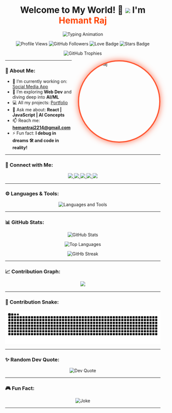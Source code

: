 <h1 align="center">
  Welcome to My World! 🌌  
  <img src="https://media.giphy.com/media/f3iwJFOVOwuy7K6FFw/giphy.gif" width="50">  
  I'm <span style="color:#FF4500; font-weight:bold;">Hemant Raj</span>  
</h1>

<p align="center">
  <img src="https://readme-typing-svg.herokuapp.com?font=Space+Grotesk&size=30&duration=4000&pause=500&color=DC143C&center=true&vCenter=true&width=1000&lines=Building+Technologies;Making+Ideas+Come+to+Life;ECE+Undergrad+&#64+MNNIT+Allahabad'2k27;Web+Dev+and+AI/ML+Enthusiast" alt="Typing Animation" />
</p>



<p align="center">
  <img src="https://komarev.com/ghpvc/?username=HemantRaj-2005&label=PROFILE%20VIEWS&color=FF4500&style=flat-square" alt="Profile Views" />
  <img src="https://img.shields.io/github/followers/HemantRaj-2005?color=36BCF7&label=Follow%20Me&logo=github&style=for-the-badge" alt="GitHub Followers" width="100" />
  <img src="https://img.shields.io/badge/BUILD%20WITH%20LOVE-❤️-red?style=flat-square" alt="Love Badge" />
  <img src="https://img.shields.io/github/stars/HemantRaj-2005?style=flat-square&color=yellow" alt="Stars Badge" />
</p>

<p align="center"> 
  <img src="https://github-profile-trophy.vercel.app/?username=HemantRaj-2005&theme=onestar&no-frame=true&margin-w=20&margin-h=20" alt="GitHub Trophies" />
</p>

<img 
  src="https://i.postimg.cc/Zqn3RzPz/social-media-7.jpg" 
  alt="Hemant Raj" 
  align="right" 
  width="260" 
  height="260" 
  style="border-radius:50%; margin-left:20px; border:4px solid #FF5733; box-shadow: 0px 0px 20px rgba(255, 87, 51, 0.8);" 
/>

---

### 🚀 **About Me:**

- 🔭 I’m currently working on: [Social Media App](https://socially-vert.vercel.app)  
- 🌱 I’m exploring **Web Dev** and diving deep into **AI/ML**  
- 💻 All my projects: [Portfolio](https://hemantraj-portfolio.netlify.app)  
- 💬 Ask me about: **React | JavaScript | AI Concepts**  
- 📫 Reach me: **[hemantraj2214@gmail.com](mailto:hemantraj2214@gmail.com)**  
- ⚡ Fun fact: **I debug in dreams 🛠️ and code in reality!**

---

### 🔗 **Connect with Me:**
<p align="center">
  <a href="https://www.linkedin.com/in/hemantrajmnnit20234070" target="_blank">
    <img src="https://img.shields.io/badge/-LinkedIn-0A66C2?style=for-the-badge&logo=linkedin&logoColor=white" />
  </a>
  <a href="https://www.instagram.com/too_lazy_to_raj" target="_blank">
    <img src="https://img.shields.io/badge/-Instagram-D62976?style=for-the-badge&logo=instagram&logoColor=white" />
  </a>
  <a href="https://www.youtube.com/@HRajMNNIT" target="_blank">
    <img src="https://img.shields.io/badge/-YouTube-FF0000?style=for-the-badge&logo=youtube&logoColor=white" />
  </a>
  <a href="https://github.com/HemantRaj-2005" target="_blank">
    <img src="https://img.shields.io/badge/-GitHub-181717?style=for-the-badge&logo=github&logoColor=white" />
  </a>
  <a href="https://stackoverflow.com/users/23257401/hemant-raj" target="_blank">
    <img src="https://img.shields.io/badge/-StackOverflow-F58025?style=for-the-badge&logo=stackoverflow&logoColor=white" />
  </a>
</p>

---

### ⚙️ **Languages & Tools:**
<p align="center">
  <img src="https://skillicons.dev/icons?i=html,css,js,ts,react,redux,nextjs,vercel,vite,nodejs,express,mongodb,c,cpp,python,git,github,tailwind,vscode,firebase,java,tensorflow" alt="Languages and Tools" />
</p>

---

### 📊 **GitHub Stats:**

<p align="center"> 
  <img src="https://github-readme-stats.vercel.app/api?username=HemantRaj-2005&show_icons=true&theme=highcontrast&hide_border=true" alt="GitHub Stats" /> 
</p>

<p align="center"> 
  <img src="https://github-readme-stats.vercel.app/api/top-langs/?username=HemantRaj-2005&layout=compact&theme=highcontrast&hide_border=true" alt="Top Languages" /> 
</p>

<p align="center">
  <img src="https://github-readme-streak-stats.herokuapp.com/?user=HemantRaj-2005&theme=highcontrast&hide_border=true" alt="GitHb Streak" />
</p>

---

### 📈 Contribution Graph:
<p align="center">
  <img src="https://github-profile-summary-cards.vercel.app/api/cards/profile-details?username=HemantRaj-2005&theme=github_dark" />
</p>

---

### 🐍 **Contribution Snake:**
<p align="center">
  <img src="https://github.com/HemantRaj-2005/HemantRaj-2005/raw/output/snake.svg" alt="Snake Animation" />
</p>

---

### ✨ **Random Dev Quote:**
<p align="center">
  <img src="https://quotes-github-readme.vercel.app/api?type=horizontal&theme=radical" alt="Dev Quote" />
</p>

---

### 🎮 **Fun Fact:**  
<p align="center">
  <img src="https://readme-jokes.vercel.app/api?theme=radical" alt="Joke" />
</p>

---
